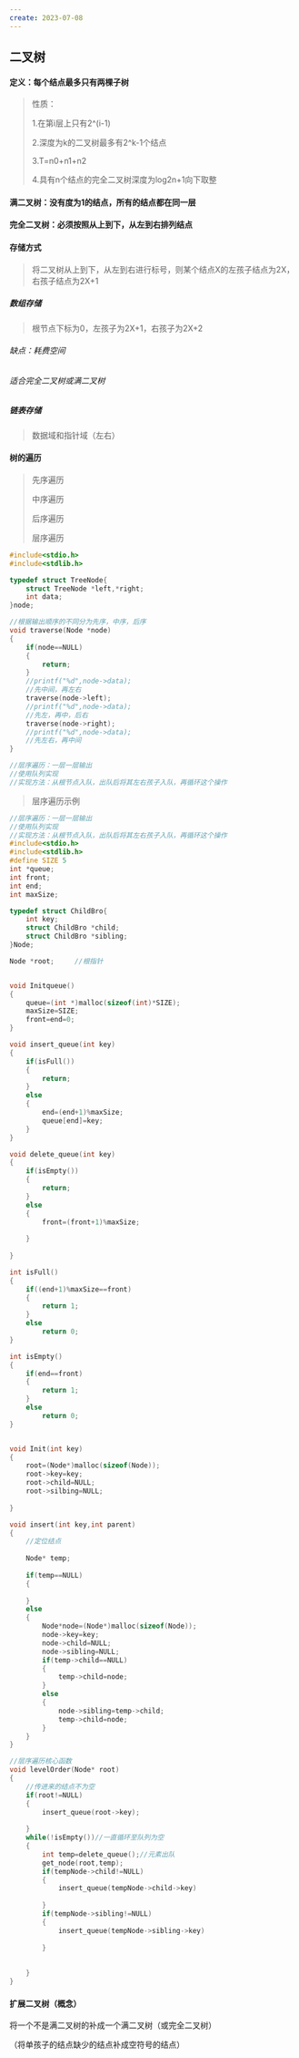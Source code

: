 ```yaml
---
create: 2023-07-08
---
```

## 二叉树

#### 定义：每个结点最多只有两棵子树

> 性质：
>
> 1.在第i层上只有2^(i-1)
>
> 2.深度为k的二叉树最多有2^k-1个结点
>
> 3.T=n0+n1+n2
>
> 4.具有n个结点的完全二叉树深度为log2n+1向下取整

#### 满二叉树：没有度为1的结点，所有的结点都在同一层

#### 完全二叉树：必须按照从上到下，从左到右排列结点



#### 存储方式

> 将二叉树从上到下，从左到右进行标号，则某个结点X的左孩子结点为2X，右孩子结点为2X+1

##### 数组存储

> 根节点下标为0，左孩子为2X+1，右孩子为2X+2

###### 缺点：耗费空间

###### 适合完全二叉树或满二叉树

##### 链表存储

> 数据域和指针域（左右）



#### 树的遍历

> 先序遍历
>
> 中序遍历
>
> 后序遍历
>
> 层序遍历

```c
#include<stdio.h>
#include<stdlib.h>

typedef struct TreeNode{
    struct TreeNode *left,*right;
    int data;
}node;

//根据输出顺序的不同分为先序，中序，后序
void traverse(Node *node)
{
 	if(node==NULL)
    {
        return;
	}
    //printf("%d",node->data);
    //先中间，再左右
    traverse(node->left);
    //printf("%d",node->data);
    //先左，再中，后右
    traverse(node->right);
    //printf("%d",node->data);
    //先左右，再中间
}

//层序遍历：一层一层输出
//使用队列实现
//实现方法：从根节点入队，出队后将其左右孩子入队，再循环这个操作
```

> 层序遍历示例

```c
//层序遍历：一层一层输出
//使用队列实现
//实现方法：从根节点入队，出队后将其左右孩子入队，再循环这个操作
#include<stdio.h>
#include<stdlib.h>
#define SIZE 5
int *queue;
int front;
int end;
int maxSize;

typedef struct ChildBro{
    int key;
    struct ChildBro *child;
    struct ChildBro *sibling;
}Node;

Node *root;		//根指针


void Initqueue()
{
    queue=(int *)malloc(sizeof(int)*SIZE);
    maxSize=SIZE;
    front=end=0;
}

void insert_queue(int key)
{
    if(isFull())
    {
        return;
	}
    else
    {
        end=(end+1)%maxSize;
        queue[end]=key;
    }
}

void delete_queue(int key)
{
    if(isEmpty())
    {
        return;
	}
    else
    {
        front=(front+1)%maxSize;
        
    }
    
}

int isFull()
{
    if((end+1)%maxSize==front)
    {
        return 1;
	}
    else
        return 0;
}

int isEmpty()
{
    if(end==front)
    {
        return 1;
	}
    else
        return 0;
}


void Init(int key)
{
    root=(Node*)malloc(sizeof(Node));
    root->key=key;
    root->child=NULL;
    root->silbing=NULL;
    
}

void insert(int key,int parent)
{
    //定位结点
    
    Node* temp;
    
    if(temp==NULL)
    {
        
    }
    else
    {
        Node*node=(Node*)malloc(sizeof(Node));
        node->key=key;
        node->child=NULL;
        node->sibling=NULL;
        if(temp->child==NULL)
        {
            temp->child=node;
        }
        else
        {
            node->sibling=temp->child;
            temp->child=node;
        }
    }
}

//层序遍历核心函数
void levelOrder(Node* root)
{
    //传进来的结点不为空
    if(root!=NULL)
    {
        insert_queue(root->key);
        
    }
    while(!isEmpty())//一直循环至队列为空
    {
        int temp=delete_queue();//元素出队
        get_node(root,temp);
        if(tempNode->child!=NULL)
        {
            insert_queue(tempNode->child->key)
                
        }
        if(tempNode->sibling!=NULL)
        {
            insert_queue(tempNode->sibling->key)
                
        }
        
        
    }
}
```



#### 扩展二叉树（概念）

将一个不是满二叉树的补成一个满二叉树（或完全二叉树）

（将单孩子的结点缺少的结点补成空符号的结点）

